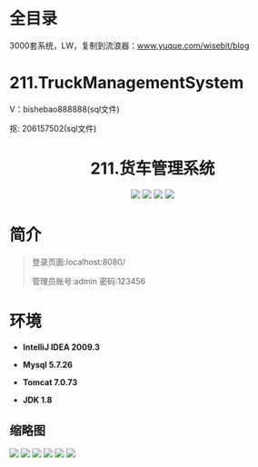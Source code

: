 # 全目录

3000套系统，LW，复制到流浪器：www.yuque.com/wisebit/blog

# 211.TruckManagementSystem

<p>V：bishebao888888(sql文件)</p>
<p>抠: 206157502(sql文件)</p>

<p><h1 align="center">211.货车管理系统</h1></p>

<p align="center">
	<img src="https://img.shields.io/badge/jdk-1.8-orange.svg"/>
    <img src="https://img.shields.io/badge/spring-5.x-lightgrey.svg"/>
    <img src="https://img.shields.io/badge/springmvc-3.x-blue.svg"/>
    <img src="https://img.shields.io/badge/mybatis-5.x-yellow.svg"/>
</p>

# 简介
>
> 
>
> 登录页面:localhost:8080/
>
> 管理员账号:admin 密码:123456


# 环境

- <b>IntelliJ IDEA 2009.3</b>

- <b>Mysql 5.7.26</b>

- <b>Tomcat 7.0.73</b>

- <b>JDK 1.8</b>




## 缩略图

![](https://bitwise.oss-cn-heyuan.aliyuncs.com/2024/9/10/e8479eb2-c1ef-4e63-8743-d7657aebeffb.png)
![](https://bitwise.oss-cn-heyuan.aliyuncs.com/2024/9/10/d4d26837-fe17-4a0b-8c6d-25afe7211343.png)
![](https://bitwise.oss-cn-heyuan.aliyuncs.com/2024/9/10/8c747d0d-8431-4ded-aebe-8c044d58facd.png)
![](https://bitwise.oss-cn-heyuan.aliyuncs.com/2024/9/10/288674d8-0fd2-4edf-b25e-86e6cb63ce1a.png)
![](https://bitwise.oss-cn-heyuan.aliyuncs.com/2024/9/10/2f27ddc7-2492-40ac-82e5-1e4495b96a91.png)
![](https://bitwise.oss-cn-heyuan.aliyuncs.com/2024/9/10/00ef494b-1929-4308-81ca-5a9053101f1d.png)

